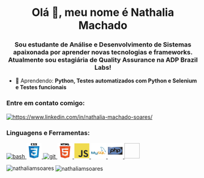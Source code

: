 <h1 align="center">Olá 👋, meu nome é Nathalia Machado</h1>
<h3 align="center">Sou estudante de Análise e Desenvolvimento de Sistemas apaixonada por aprender novas tecnologias e frameworks.<br> Atualmente sou estagiária de Quality Assurance na ADP Brazil Labs! </h3>

- 🌱 Aprendendo: **Python, Testes automatizados com Python e Selenium e Testes funcionais**

<h3 align="left">Entre em contato comigo:</h3>
<p align="left">
<a href="https://linkedin.com/in/https://www.linkedin.com/in/nathalia-machado-soares/" target="blank"><img align="center" src="https://raw.githubusercontent.com/rahuldkjain/github-profile-readme-generator/master/src/images/icons/Social/linked-in-alt.svg" alt="https://www.linkedin.com/in/nathalia-machado-soares/" height="30" width="40" /></a>
</p>

<h3 align="left">Linguagens e Ferramentas:</h3>
<p align="left"> <a href="https://www.gnu.org/software/bash/" target="_blank"> <img src="https://www.vectorlogo.zone/logos/gnu_bash/gnu_bash-icon.svg" alt="bash" width="40" height="40"/> </a> <a href="https://www.w3schools.com/css/" target="_blank"> <img src="https://raw.githubusercontent.com/devicons/devicon/master/icons/css3/css3-original-wordmark.svg" alt="css3" width="40" height="40"/> </a> <a href="https://git-scm.com/" target="_blank"> <img src="https://www.vectorlogo.zone/logos/git-scm/git-scm-icon.svg" alt="git" width="40" height="40"/> </a> <a href="https://www.w3.org/html/" target="_blank"> <img src="https://raw.githubusercontent.com/devicons/devicon/master/icons/html5/html5-original-wordmark.svg" alt="html5" width="40" height="40"/> </a> <a href="https://developer.mozilla.org/en-US/docs/Web/JavaScript" target="_blank"> <img src="https://raw.githubusercontent.com/devicons/devicon/master/icons/javascript/javascript-original.svg" alt="javascript" width="40" height="40"/> </a> <a href="https://www.mysql.com/" target="_blank"> <img src="https://raw.githubusercontent.com/devicons/devicon/master/icons/mysql/mysql-original-wordmark.svg" alt="mysql" width="40" height="40"/> </a> <a href="https://www.php.net" target="_blank"> <img src="https://raw.githubusercontent.com/devicons/devicon/master/icons/php/php-original.svg" alt="php" width="40" height="40"/> </a> <img scr="https://upload.wikimedia.org/wikipedia/commons/thumb/c/c3/Python-logo-notext.svg/1024px-Python-logo-notext.svg.png" width="40" height="40"/> </p>

<p><img align="left" src="https://github-readme-stats.vercel.app/api/top-langs?username=nathaliamsoares&show_icons=true&locale=en&layout=compact" alt="nathaliamsoares" /></p>

<p>&nbsp;<img align="center" src="https://github-readme-stats.vercel.app/api?username=nathaliamsoares&show_icons=true&locale=en" alt="nathaliamsoares" /></p>
